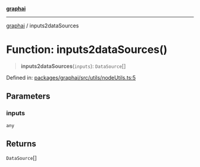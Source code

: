 [**graphai**](../README.md)

***

[graphai](../globals.md) / inputs2dataSources

# Function: inputs2dataSources()

> **inputs2dataSources**(`inputs`): `DataSource`[]

Defined in: [packages/graphai/src/utils/nodeUtils.ts:5](https://github.com/kawamataryo/graphai/blob/d1a2c5ee2f62deae7af78fb66f65face3cfa29fb/packages/graphai/src/utils/nodeUtils.ts#L5)

## Parameters

### inputs

`any`

## Returns

`DataSource`[]

